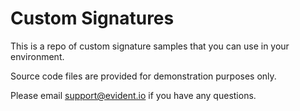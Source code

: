 # Custom Signatures

This is a repo of custom signature samples that you can use in your environment.

Source code files are provided for demonstration purposes only.

Please email support@evident.io if you have any questions.

